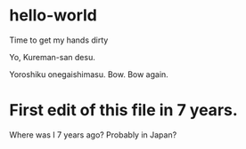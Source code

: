 # hello-world
Time to get my hands dirty

Yo, Kureman-san desu.

Yoroshiku onegaishimasu. Bow. Bow again.

# First edit of this file in 7 years.

Where was I 7 years ago? Probably in Japan?
